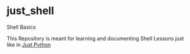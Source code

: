 # just_shell

Shell Basics

This Repository is meant for learning and documenting Shell Lessons just like in [Just Python](https://github.com/sharmasourab93/JustPython)
